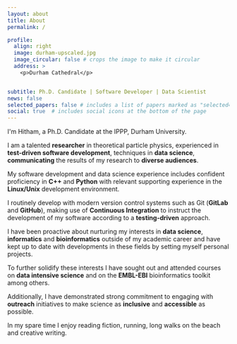 ```yaml
---
layout: about
title: About
permalink: /

profile:
  align: right
  image: durham-upscaled.jpg
  image_circular: false # crops the image to make it circular
  address: >
    <p>Durham Cathedral</p>


subtitle: Ph.D. Candidate | Software Developer | Data Scientist
news: false
selected_papers: false # includes a list of papers marked as "selected={true}"
social: true  # includes social icons at the bottom of the page
---
```


I'm Hitham, a Ph.D. Candidate at the IPPP, Durham University.

I am a talented **researcher** in theoretical particle physics, experienced in **test-driven software development**, techniques in **data science**, **communicating** the results of my research to **diverse audiences**.

My software development and data science experience includes confident proficiency in **C++** and **Python** with relevant supporting experience in the **Linux/Unix** development environment.

I routinely develop with modern version control systems such as Git (**GitLab** and **GitHub**), making use of **Continuous Integration** to instruct the development of my software according to a **testing-driven** approach.

I have been proactive about nurturing my interests in **data science**, **informatics** and **bioinformatics** outside of my academic career and have kept up to date with developments in these fields by setting myself personal projects.

To further solidify these interests I have sought out and attended courses on **data intensive science** and on the **EMBL-EBI** bioinformatics toolkit among others.

Additionally, I have demonstrated strong commitment to engaging with **outreach** initiatives to make science as **inclusive** and **accessible** as possible.

In my spare time I enjoy reading fiction, running, long walks on the beach and creative writing.
